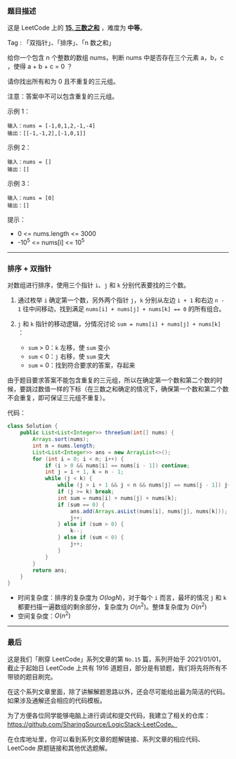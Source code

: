 ### 题目描述

这是 LeetCode 上的 **[15. 三数之和](https://leetcode-cn.com/problems/3sum/solution/shua-chuan-lc-pai-xu-shuang-zhi-zhen-jie-cd8r/)** ，难度为 **中等**。

Tag : 「双指针」、「排序」、「n 数之和」



给你一个包含 n 个整数的数组 nums，判断 nums 中是否存在三个元素 a，b，c ，使得 a + b + c = 0 ？

请你找出所有和为 0 且不重复的三元组。

注意：答案中不可以包含重复的三元组。


示例 1：
```
输入：nums = [-1,0,1,2,-1,-4]
输出：[[-1,-1,2],[-1,0,1]]
```
示例 2：
```
输入：nums = []
输出：[]
```
示例 3：
```
输入：nums = [0]
输出：[]
```

提示：
* 0 <= nums.length <= 3000
* -$10^5$ <= nums[i] <= $10^5$

---
### 排序 + 双指针

对数组进行排序，使用三个指针 `i`、`j` 和 `k` 分别代表要找的三个数。

1. 通过枚举 `i` 确定第一个数，另外两个指针 `j`，`k` 分别从左边 `i + 1` 和右边 `n - 1` 往中间移动，找到满足 `nums[i] + nums[j] + nums[k] == 0` 的所有组合。

2. `j` 和 `k` 指针的移动逻辑，分情况讨论 `sum = nums[i] + nums[j] + nums[k]` ：
    * `sum` > 0：`k` 左移，使 `sum` 变小
    * `sum` < 0：`j` 右移，使 `sum` 变大
    * `sum` = 0：找到符合要求的答案，存起来

由于题目要求答案不能包含重复的三元组，所以在确定第一个数和第二个数的时候，要跳过数值一样的下标（在三数之和确定的情况下，确保第一个数和第二个数不会重复，即可保证三元组不重复）。

代码：
```Java []
class Solution {
    public List<List<Integer>> threeSum(int[] nums) {
        Arrays.sort(nums);
        int n = nums.length;
        List<List<Integer>> ans = new ArrayList<>();
        for (int i = 0; i < n; i++) {
            if (i > 0 && nums[i] == nums[i - 1]) continue;
            int j = i + 1, k = n - 1;
            while (j < k) {
                while (j > i + 1 && j < n && nums[j] == nums[j - 1]) j++;
                if (j >= k) break;
                int sum = nums[i] + nums[j] + nums[k];
                if (sum == 0) {
                    ans.add(Arrays.asList(nums[i], nums[j], nums[k]));
                    j++;
                } else if (sum > 0) {
                    k--;
                } else if (sum < 0) {
                    j++;
                }
            }
        }
        return ans;
    }
}
```
* 时间复杂度：排序的复杂度为 $O(logN)$，对于每个 `i` 而言，最坏的情况 `j` 和 `k` 都要扫描一遍数组的剩余部分，复杂度为 $O(n ^ 2)$。整体复杂度为 $O(n ^ 2)$
* 空间复杂度：$O(n ^ 2)$

---
### 最后

这是我们「刷穿 LeetCode」系列文章的第 `No.15` 篇，系列开始于 2021/01/01，截止于起始日 LeetCode 上共有 1916 道题目，部分是有锁题，我们将先将所有不带锁的题目刷完。

在这个系列文章里面，除了讲解解题思路以外，还会尽可能给出最为简洁的代码。如果涉及通解还会相应的代码模板。

为了方便各位同学能够电脑上进行调试和提交代码，我建立了相关的仓库：https://github.com/SharingSource/LogicStack-LeetCode。

在仓库地址里，你可以看到系列文章的题解链接、系列文章的相应代码、LeetCode 原题链接和其他优选题解。

